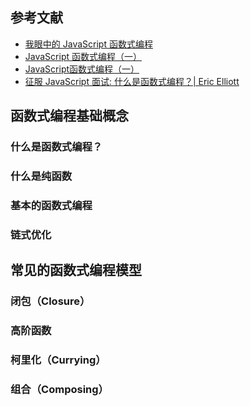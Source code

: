 ## 参考文献
- [我眼中的 JavaScript 函数式编程](http://taobaofed.org/blog/2017/03/16/javascript-functional-programing/)
- [JavaScript 函数式编程（一）](https://juejin.im/post/5b7014d5518825612d6441f8#heading-3)
- [JavaScript函数式编程（一）](https://zhuanlan.zhihu.com/p/21714695)
- [征服 JavaScript 面试: 什么是函数式编程？| Eric Elliott](https://www.zcfy.cc/article/master-the-javascript-interview-what-is-functional-programming-2221.html)

## 函数式编程基础概念

### 什么是函数式编程？
### 什么是纯函数


### 基本的函数式编程

### 链式优化

## 常见的函数式编程模型

### 闭包（Closure）

### 高阶函数

### 柯里化（Currying）

### 组合（Composing）

